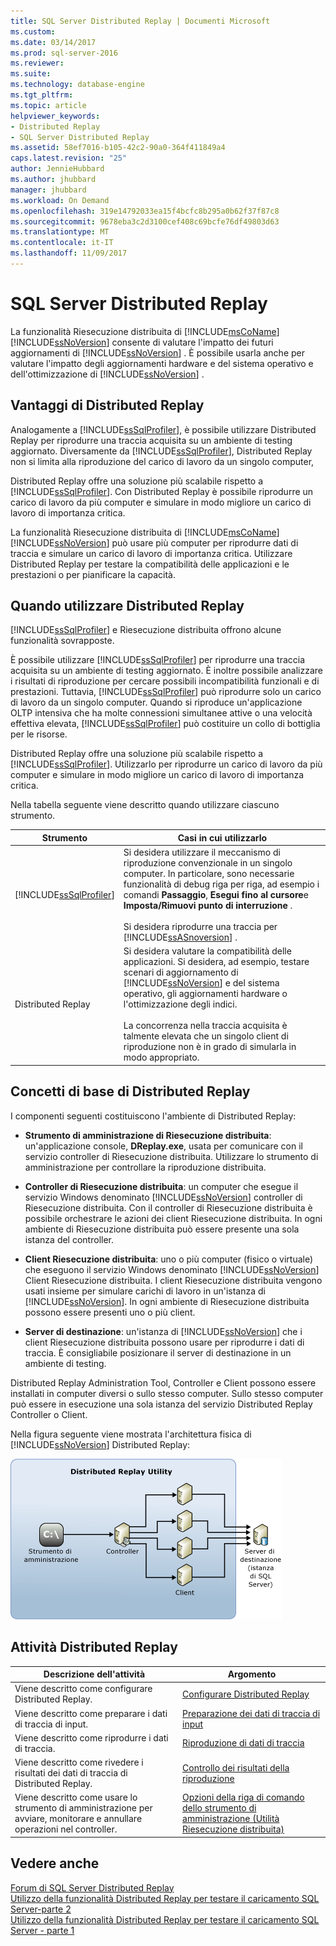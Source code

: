```yaml
---
title: SQL Server Distributed Replay | Documenti Microsoft
ms.custom: 
ms.date: 03/14/2017
ms.prod: sql-server-2016
ms.reviewer: 
ms.suite: 
ms.technology: database-engine
ms.tgt_pltfrm: 
ms.topic: article
helpviewer_keywords:
- Distributed Replay
- SQL Server Distributed Replay
ms.assetid: 58ef7016-b105-42c2-90a0-364f411849a4
caps.latest.revision: "25"
author: JennieHubbard
ms.author: jhubbard
manager: jhubbard
ms.workload: On Demand
ms.openlocfilehash: 319e14792033ea15f4bcfc8b295a0b62f37f87c8
ms.sourcegitcommit: 9678eba3c2d3100cef408c69bcfe76df49803d63
ms.translationtype: MT
ms.contentlocale: it-IT
ms.lasthandoff: 11/09/2017
---
```

# <a name="sql-server-distributed-replay"></a>SQL Server Distributed Replay
  La funzionalità Riesecuzione distribuita di [!INCLUDE[msCoName](../../includes/msconame-md.md)] [!INCLUDE[ssNoVersion](../../includes/ssnoversion-md.md)] consente di valutare l'impatto dei futuri aggiornamenti di [!INCLUDE[ssNoVersion](../../includes/ssnoversion-md.md)] . È possibile usarla anche per valutare l'impatto degli aggiornamenti hardware e del sistema operativo e dell'ottimizzazione di [!INCLUDE[ssNoVersion](../../includes/ssnoversion-md.md)] .  
  
## <a name="benefits-of-distributed-replay"></a>Vantaggi di Distributed Replay  
 Analogamente a [!INCLUDE[ssSqlProfiler](../../includes/sssqlprofiler-md.md)], è possibile utilizzare Distributed Replay per riprodurre una traccia acquisita su un ambiente di testing aggiornato. Diversamente da [!INCLUDE[ssSqlProfiler](../../includes/sssqlprofiler-md.md)], Distributed Replay non si limita alla riproduzione del carico di lavoro da un singolo computer,  
  
 Distributed Replay offre una soluzione più scalabile rispetto a [!INCLUDE[ssSqlProfiler](../../includes/sssqlprofiler-md.md)]. Con Distributed Replay è possibile riprodurre un carico di lavoro da più computer e simulare in modo migliore un carico di lavoro di importanza critica.  
  
 La funzionalità Riesecuzione distribuita di [!INCLUDE[msCoName](../../includes/msconame-md.md)] [!INCLUDE[ssNoVersion](../../includes/ssnoversion-md.md)] può usare più computer per riprodurre dati di traccia e simulare un carico di lavoro di importanza critica. Utilizzare Distributed Replay per testare la compatibilità delle applicazioni e le prestazioni o per pianificare la capacità.  
  
## <a name="when-to-use-distributed-replay"></a>Quando utilizzare Distributed Replay  
 [!INCLUDE[ssSqlProfiler](../../includes/sssqlprofiler-md.md)] e Riesecuzione distribuita offrono alcune funzionalità sovrapposte.  
  
 È possibile utilizzare [!INCLUDE[ssSqlProfiler](../../includes/sssqlprofiler-md.md)] per riprodurre una traccia acquisita su un ambiente di testing aggiornato. È inoltre possibile analizzare i risultati di riproduzione per cercare possibili incompatibilità funzionali e di prestazioni. Tuttavia, [!INCLUDE[ssSqlProfiler](../../includes/sssqlprofiler-md.md)] può riprodurre solo un carico di lavoro da un singolo computer. Quando si riproduce un'applicazione OLTP intensiva che ha molte connessioni simultanee attive o una velocità effettiva elevata, [!INCLUDE[ssSqlProfiler](../../includes/sssqlprofiler-md.md)] può costituire un collo di bottiglia per le risorse.  
  
 Distributed Replay offre una soluzione più scalabile rispetto a [!INCLUDE[ssSqlProfiler](../../includes/sssqlprofiler-md.md)]. Utilizzarlo per riprodurre un carico di lavoro da più computer e simulare in modo migliore un carico di lavoro di importanza critica.  
  
 Nella tabella seguente viene descritto quando utilizzare ciascuno strumento.  
  
|Strumento|Casi in cui utilizzarlo|  
|----------|---------------|  
|[!INCLUDE[ssSqlProfiler](../../includes/sssqlprofiler-md.md)]|Si desidera utilizzare il meccanismo di riproduzione convenzionale in un singolo computer. In particolare, sono necessarie funzionalità di debug riga per riga, ad esempio i comandi **Passaggio**, **Esegui fino al cursore**e **Imposta/Rimuovi punto di interruzione** .<br /><br /> Si desidera riprodurre una traccia per [!INCLUDE[ssASnoversion](../../includes/ssasnoversion-md.md)] .|  
|Distributed Replay|Si desidera valutare la compatibilità delle applicazioni. Si desidera, ad esempio, testare scenari di aggiornamento di [!INCLUDE[ssNoVersion](../../includes/ssnoversion-md.md)] e del sistema operativo, gli aggiornamenti hardware o l'ottimizzazione degli indici.<br /><br /> La concorrenza nella traccia acquisita è talmente elevata che un singolo client di riproduzione non è in grado di simularla in modo appropriato.|  
  
## <a name="distributed-replay-concepts"></a>Concetti di base di Distributed Replay  
 I componenti seguenti costituiscono l'ambiente di Distributed Replay:  
  
-   **Strumento di amministrazione di Riesecuzione distribuita**: un'applicazione console, **DReplay.exe**, usata per comunicare con il servizio controller di Riesecuzione distribuita. Utilizzare lo strumento di amministrazione per controllare la riproduzione distribuita.  
  
-   **Controller di Riesecuzione distribuita**: un computer che esegue il servizio Windows denominato [!INCLUDE[ssNoVersion](../../includes/ssnoversion-md.md)] controller di Riesecuzione distribuita. Con il controller di Riesecuzione distribuita è possibile orchestrare le azioni dei client Riesecuzione distribuita. In ogni ambiente di Riesecuzione distribuita può essere presente una sola istanza del controller.  
  
-   **Client Riesecuzione distribuita**: uno o più computer (fisico o virtuale) che eseguono il servizio Windows denominato [!INCLUDE[ssNoVersion](../../includes/ssnoversion-md.md)] Client Riesecuzione distribuita. I client Riesecuzione distribuita vengono usati insieme per simulare carichi di lavoro in un'istanza di [!INCLUDE[ssNoVersion](../../includes/ssnoversion-md.md)]. In ogni ambiente di Riesecuzione distribuita possono essere presenti uno o più client.  
  
-   **Server di destinazione**: un'istanza di [!INCLUDE[ssNoVersion](../../includes/ssnoversion-md.md)] che i client Riesecuzione distribuita possono usare per riprodurre i dati di traccia. È consigliabile posizionare il server di destinazione in un ambiente di testing.  
  
 Distributed Replay Administration Tool, Controller e Client possono essere installati in computer diversi o sullo stesso computer. Sullo stesso computer può essere in esecuzione una sola istanza del servizio Distributed Replay Controller o Client.  
  
 Nella figura seguente viene mostrata l'architettura fisica di [!INCLUDE[ssNoVersion](../../includes/ssnoversion-md.md)] Distributed Replay:  
  
 ![Architettura di riesecuzione distribuita](../../tools/distributed-replay/media/distributedreplayarch.gif "architettura di riesecuzione distribuita")  
  
## <a name="distributed-replay-tasks"></a>Attività Distributed Replay  
  
|Descrizione dell'attività|Argomento|  
|----------------------|-----------|  
|Viene descritto come configurare Distributed Replay.|[Configurare Distributed Replay](../../tools/distributed-replay/configure-distributed-replay.md)|  
|Viene descritto come preparare i dati di traccia di input.|[Preparazione dei dati di traccia di input](../../tools/distributed-replay/prepare-the-input-trace-data.md)|  
|Viene descritto come riprodurre i dati di traccia.|[Riproduzione di dati di traccia](../../tools/distributed-replay/replay-trace-data.md)|  
|Viene descritto come rivedere i risultati dei dati di traccia di Distributed Replay.|[Controllo dei risultati della riproduzione](../../tools/distributed-replay/review-the-replay-results.md)|  
|Viene descritto come usare lo strumento di amministrazione per avviare, monitorare e annullare operazioni nel controller.|[Opzioni della riga di comando dello strumento di amministrazione &#40;Utilità Riesecuzione distribuita&#41;](../../tools/distributed-replay/administration-tool-command-line-options-distributed-replay-utility.md)|  
  
## <a name="see-also"></a>Vedere anche  
 [Forum di SQL Server Distributed Replay](http://social.technet.microsoft.com/Forums/sl/sqldru/)   
 [Utilizzo della funzionalità Distributed Replay per testare il caricamento SQL Server-parte 2](http://blogs.msdn.com/b/mspfe/archive/2012/11/14/using-distributed-replay-to-load-test-your-sql-server-part-2.aspx)   
 [Utilizzo della funzionalità Distributed Replay per testare il caricamento SQL Server - parte 1](http://blogs.msdn.com/b/mspfe/archive/2012/11/08/using-distributed-replay-to-load-test-your-sql-server-part-1.aspx)  
  
  
